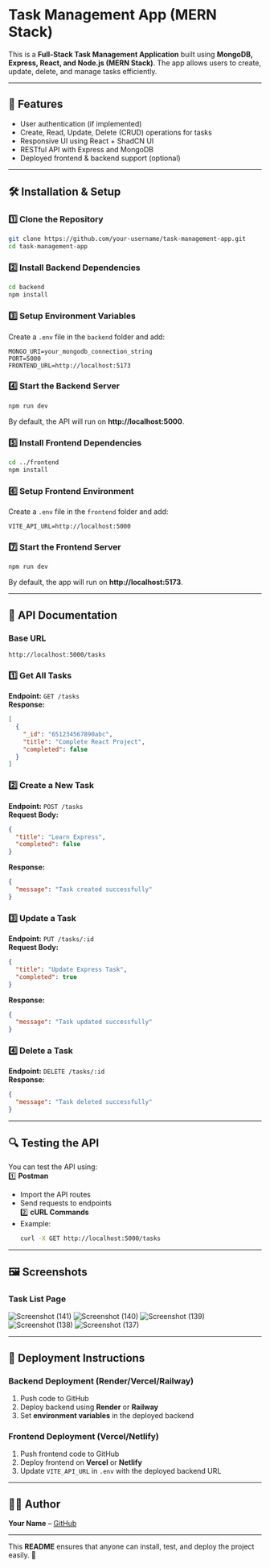 
# **Task Management App (MERN Stack)**  

This is a **Full-Stack Task Management Application** built using **MongoDB, Express, React, and Node.js (MERN Stack)**. The app allows users to create, update, delete, and manage tasks efficiently.

---

## **🚀 Features**
- User authentication (if implemented)
- Create, Read, Update, Delete (CRUD) operations for tasks
- Responsive UI using React + ShadCN UI
- RESTful API with Express and MongoDB
- Deployed frontend & backend support (optional)

---

## **🛠 Installation & Setup**  

### **1️⃣ Clone the Repository**  
```sh
git clone https://github.com/your-username/task-management-app.git
cd task-management-app
```

### **2️⃣ Install Backend Dependencies**  
```sh
cd backend
npm install
```

### **3️⃣ Setup Environment Variables**  
Create a `.env` file in the `backend` folder and add:  
```
MONGO_URI=your_mongodb_connection_string
PORT=5000
FRONTEND_URL=http://localhost:5173
```

### **4️⃣ Start the Backend Server**  
```sh
npm run dev
```
By default, the API will run on **http://localhost:5000**.

### **5️⃣ Install Frontend Dependencies**  
```sh
cd ../frontend
npm install
```

### **6️⃣ Setup Frontend Environment**  
Create a `.env` file in the `frontend` folder and add:  
```
VITE_API_URL=http://localhost:5000
```

### **7️⃣ Start the Frontend Server**  
```sh
npm run dev
```
By default, the app will run on **http://localhost:5173**.

---

## **📌 API Documentation**  

### **Base URL**  
```
http://localhost:5000/tasks
```

### **1️⃣ Get All Tasks**  
**Endpoint:** `GET /tasks`  
**Response:**  
```json
[
  {
    "_id": "651234567890abc",
    "title": "Complete React Project",
    "completed": false
  }
]
```

### **2️⃣ Create a New Task**  
**Endpoint:** `POST /tasks`  
**Request Body:**
```json
{
  "title": "Learn Express",
  "completed": false
}
```
**Response:**  
```json
{
  "message": "Task created successfully"
}
```

### **3️⃣ Update a Task**  
**Endpoint:** `PUT /tasks/:id`  
**Request Body:**  
```json
{
  "title": "Update Express Task",
  "completed": true
}
```
**Response:**  
```json
{
  "message": "Task updated successfully"
}
```

### **4️⃣ Delete a Task**  
**Endpoint:** `DELETE /tasks/:id`  
**Response:**  
```json
{
  "message": "Task deleted successfully"
}
```

---

## **🔍 Testing the API**  
You can test the API using:  
1️⃣ **Postman**  
   - Import the API routes  
   - Send requests to endpoints  
2️⃣ **cURL Commands**  
   - Example:
     ```sh
     curl -X GET http://localhost:5000/tasks
     ```

---

## **🖼 Screenshots**  

### **Task List Page**

![Screenshot (141)](https://github.com/user-attachments/assets/366e0856-83bc-4a9d-be0b-184461bc25ce)
![Screenshot (140)](https://github.com/user-attachments/assets/459dfd05-c3f4-43b8-b88a-2f4cd373dc5c)
![Screenshot (139)](https://github.com/user-attachments/assets/59be5310-b5fc-49e2-a998-5f5964a6b629)
![Screenshot (138)](https://github.com/user-attachments/assets/87ef4dc8-558a-4362-a71f-2df27eeba700)
![Screenshot (137)](https://github.com/user-attachments/assets/51d6b065-0798-462c-9fd8-f9d41f96b0f4)

---

## **📌 Deployment Instructions**  
### **Backend Deployment (Render/Vercel/Railway)**  
1. Push code to GitHub  
2. Deploy backend using **Render** or **Railway**  
3. Set **environment variables** in the deployed backend  

### **Frontend Deployment (Vercel/Netlify)**  
1. Push frontend code to GitHub  
2. Deploy frontend on **Vercel** or **Netlify**  
3. Update `VITE_API_URL` in `.env` with the deployed backend URL  

---

## **👨‍💻 Author**  
**Your Name** – [GitHub](https://github.com/Pranjal12-bit)  


---

This **README** ensures that anyone can install, test, and deploy the project easily. 🚀
